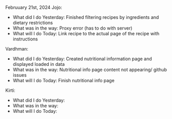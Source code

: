Februuary 21st, 2024
Jojo:

- What did I do Yesterday: Finished filtering recipes by ingredients and dietary restrictions
- What was in the way: Proxy error (has to do with server)
- What will I do Today: Link recipe to the actual page of the recipe with instructions

Vardhman:

- What did I do Yesterday: Created nutritional information page and displayed loaded in data
- What was in the way: Nutritional info page content not appearing/ github issues
- What will I do Today: Finish nutritional info page

Kirti:

- What did I do Yesterday:
- What was in the way:
- What will I do Today:
